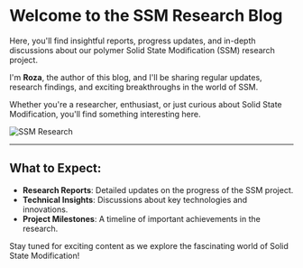 # Welcome to the SSM Research Blog

Here, you'll find insightful reports, progress updates, and in-depth discussions about our polymer Solid State Modification (SSM) research project.

I'm **Roza**, the author of this blog, and I'll be sharing regular updates, research findings, and exciting breakthroughs in the world of SSM.

Whether you're a researcher, enthusiast, or just curious about Solid State Modification, you'll find something interesting here.

![SSM Research](https://via.placeholder.com/800x400)

---

## What to Expect:

- **Research Reports**: Detailed updates on the progress of the SSM project.
- **Technical Insights**: Discussions about key technologies and innovations.
- **Project Milestones**: A timeline of important achievements in the research.
  
Stay tuned for exciting content as we explore the fascinating world of Solid State Modification!
